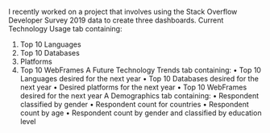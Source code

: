 I recently worked on a project that involves using the Stack Overflow Developer Survey 2019 data to create three dashboards.
Current Technology Usage tab containing:
1.	Top 10 Languages 
2.	Top 10 Databases 
3.	Platforms 
4.	Top 10 WebFrames
A Future Technology Trends tab containing:
•	Top 10 Languages desired for the next year 
•	Top 10 Databases desired for the next year 
•	Desired platforms for the next year 
•	Top 10 WebFrames desired for the next year 
A Demographics tab containing:
•	Respondent classified by gender 
•	Respondent count for countries 
•	Respondent count by age 
•	Respondent count by gender and classified by education level

